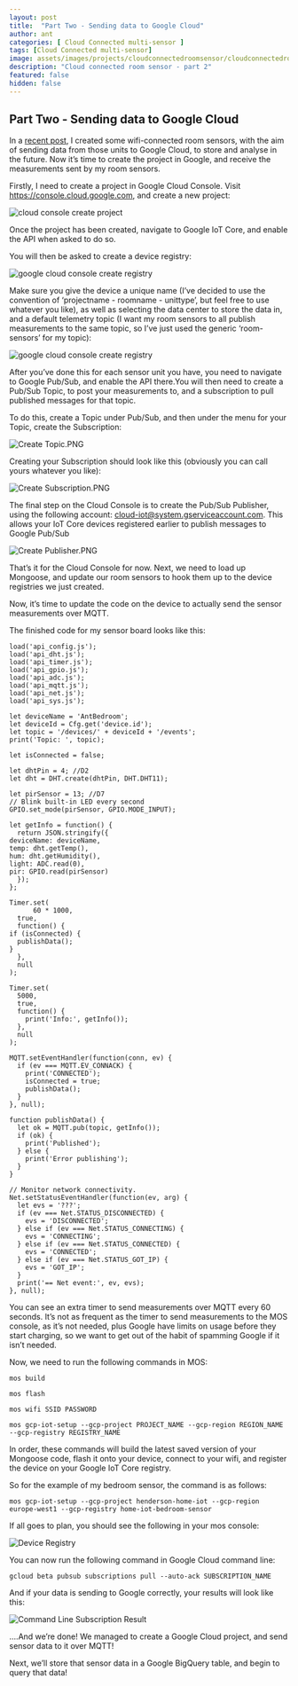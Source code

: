 ```yaml
---
layout: post
title:  "Part Two - Sending data to Google Cloud"
author: ant
categories: [ Cloud Connected multi-sensor ]
tags: [Cloud Connected multi-sensor]
image: assets/images/projects/cloudconnectedroomsensor/cloudconnectedroomsensor2-8.png
description: "Cloud connected room sensor - part 2"
featured: false
hidden: false
---
```


## Part Two - Sending data to Google Cloud


In a [recent post](https://mrhenderson89.github.io/cloud-connected-multi-sensor-part-1/), I created some wifi-connected room sensors, with the aim of sending data from those units to Google Cloud, to store and analyse in the future. Now it’s time to create the project in Google, and receive the measurements sent by my room sensors.

Firstly, I need to create a project in Google Cloud Console. Visit https://console.cloud.google.com, and create a new project:

![cloud console create project]({{site.baseurl}}/assets/images/projects/cloudconnectedroomsensor/cloudconnectedroomsensor2-1.png)

Once the project has been created, navigate to Google IoT Core, and enable the API when asked to do so.

  

  

You will then be asked to create a device registry:

![google cloud console create registry]({{site.baseurl}}/assets/images/projects/cloudconnectedroomsensor/cloudconnectedroomsensor2-2.png)

Make sure you give the device a unique name (I’ve decided to use the convention of ‘projectname - roomname - unittype’, but feel free to use whatever you like), as well as selecting the data center to store the data in, and a default telemetry topic (I want my room sensors to all publish measurements to the same topic, so I’ve just used the generic ‘room-sensors’ for my topic):

  
  

![google cloud console create registry]({{site.baseurl}}/assets/images/projects/cloudconnectedroomsensor/cloudconnectedroomsensor2-3.png)

After you’ve done this for each sensor unit you have, you need to navigate to Google Pub/Sub, and enable the API there.You will then need to create a Pub/Sub Topic, to post your measurements to, and a subscription to pull published messages for that topic.

To do this, create a Topic under Pub/Sub, and then under the menu for your Topic, create the Subscription:

![Create Topic.PNG]({{site.baseurl}}/assets/images/projects/cloudconnectedroomsensor/cloudconnectedroomsensor2-4.png)

Creating your Subscription should look like this (obviously you can call yours whatever you like):

![Create Subscription.PNG]({{site.baseurl}}/assets/images/projects/cloudconnectedroomsensor/cloudconnectedroomsensor2-5.png)
  
  

The final step on the Cloud Console is to create the Pub/Sub Publisher, using the following account: cloud-iot@system.gserviceaccount.com. This allows your IoT Core devices registered earlier to publish messages to Google Pub/Sub

![Create Publisher.PNG]({{site.baseurl}}/assets/images/projects/cloudconnectedroomsensor/cloudconnectedroomsensor2-6.png)
  

That’s it for the Cloud Console for now. Next, we need to load up Mongoose, and update our room sensors to hook them up to the device registries we just created.  

Now, it’s time to update the code on the device to actually send the sensor measurements over MQTT.  
  
The finished code for my sensor board looks like this:

	load('api_config.js');
	load('api_dht.js');
	load('api_timer.js');
	load('api_gpio.js');
	load('api_adc.js');
	load('api_mqtt.js');
	load('api_net.js');
	load('api_sys.js');

	let deviceName = 'AntBedroom';
	let deviceId = Cfg.get('device.id');
	let topic = '/devices/' + deviceId + '/events';
	print('Topic: ', topic);

	let isConnected = false;

	let dhtPin = 4; //D2
	let dht = DHT.create(dhtPin, DHT.DHT11);

	let pirSensor = 13; //D7
	// Blink built-in LED every second
	GPIO.set_mode(pirSensor, GPIO.MODE_INPUT);

	let getInfo = function() {
	  return JSON.stringify({
    deviceName: deviceName,
    temp: dht.getTemp(),
    hum: dht.getHumidity(),
    light: ADC.read(0),
    pir: GPIO.read(pirSensor)
	  });
	};

	Timer.set(
		  60 * 1000,
	  true,
	  function() {
    if (isConnected) {
      publishData();
    }
	  },
	  null
	);

	Timer.set(
	  5000,
	  true,
	  function() {
	    print('Info:', getInfo());
	  },
	  null
	);

	MQTT.setEventHandler(function(conn, ev) {
	  if (ev === MQTT.EV_CONNACK) {
	    print('CONNECTED');
	    isConnected = true;
	    publishData();
	  }
	}, null);

	function publishData() {
	  let ok = MQTT.pub(topic, getInfo());
	  if (ok) {
	    print('Published');
	  } else {
	    print('Error publishing');
	  }
	}

	// Monitor network connectivity.
	Net.setStatusEventHandler(function(ev, arg) {
	  let evs = '???';
	  if (ev === Net.STATUS_DISCONNECTED) {
	    evs = 'DISCONNECTED';
	  } else if (ev === Net.STATUS_CONNECTING) {
	    evs = 'CONNECTING';
	  } else if (ev === Net.STATUS_CONNECTED) {
	    evs = 'CONNECTED';
	  } else if (ev === Net.STATUS_GOT_IP) {
	    evs = 'GOT_IP';
	  }
	  print('== Net event:', ev, evs);
	}, null);

You can see an extra timer to send measurements over MQTT every 60 seconds. It’s not as frequent as the timer to send measurements to the MOS console, as it’s not needed, plus Google have limits on usage before they start charging, so we want to get out of the habit of spamming Google if it isn’t needed.

Now, we need to run the following commands in MOS:

	mos build

	mos flash

	mos wifi SSID PASSWORD

	mos gcp-iot-setup --gcp-project PROJECT_NAME --gcp-region REGION_NAME --gcp-registry REGISTRY_NAME

In order, these commands will build the latest saved version of your Mongoose code, flash it onto your device, connect to your wifi, and register the device on your Google IoT Core registry.

So for the example of my bedroom sensor, the command is as follows:

	mos gcp-iot-setup --gcp-project henderson-home-iot --gcp-region europe-west1 --gcp-registry home-iot-bedroom-sensor

If all goes to plan, you should see the following in your mos console:

![Device Registry]({{site.baseurl}}/assets/images/projects/cloudconnectedroomsensor/cloudconnectedroomsensor2-7.png)

You can now run the following command in Google Cloud command line:

	gcloud beta pubsub subscriptions pull --auto-ack SUBSCRIPTION_NAME

And if your data is sending to Google correctly, your results will look like this:

![Command Line Subscription Result]({{site.baseurl}}/assets/images/projects/cloudconnectedroomsensor/cloudconnectedroomsensor2-8.png)

….And we’re done! We managed to create a Google Cloud project, and send sensor data to it over MQTT!

Next, we’ll store that sensor data in a Google BigQuery table, and begin to query that data!